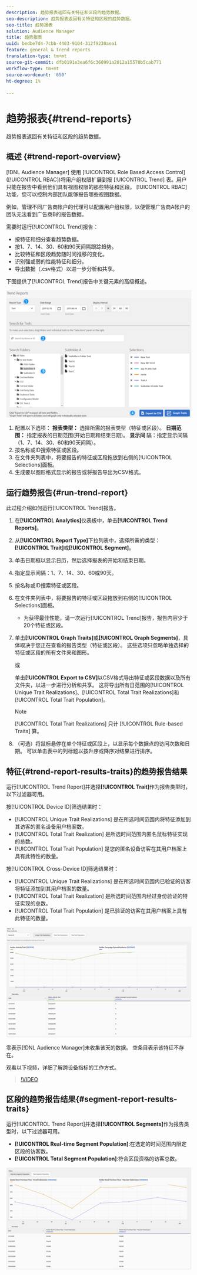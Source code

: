 ```yaml
---
description: 趋势报表返回有关特征和区段的趋势数据。
seo-description: 趋势报表返回有关特征和区段的趋势数据。
seo-title: 趋势报表
solution: Audience Manager
title: 趋势报表
uuid: bedbe7d4-7cbb-4403-9104-312f9230aea1
feature: general & trend reports
translation-type: tm+mt
source-git-commit: dfb0191e3ea6f6c360991a2012a15570b5cab771
workflow-type: tm+mt
source-wordcount: '650'
ht-degree: 1%

---
```



# 趋势报表{#trend-reports}

趋势报表返回有关特征和区段的趋势数据。

## 概述 {#trend-report-overview}

<!-- 

c_trend_reports.xml

 -->

[!DNL Audience Manager] 使用 [!UICONTROL Role Based Access Control] ([!UICONTROL RBAC])将用户组权限扩展到报 [!UICONTROL Trend] 表。用户只能在报告中看到他们具有视图权限的那些特征和区段。 [!UICONTROL RBAC] 功能，您可以控制内部团队能够报告哪些视图数据。

例如，管理不同广告商帐户的代理可以配置用户组权限，以便管理广告商A帐户的团队无法看到广告商B的报告数据。

需要时运行[!UICONTROL Trend]报告：

* 按特征和细分查看趋势数据。
* 按1、7、14、30、60和90天间隔跟踪趋势。
* 比较特征和区段趋势随时间推移的变化。
* 识别强或弱的性能特征和细分。
* 导出数据（.csv格式）以进一步分析和共享。

下图提供了[!UICONTROL Trend]报告中关键元素的高级概述。

![](assets/trend_reports.png)

1. 配置以下选项：
   **报表类型：** 选择所需的报表类型（特征或区段）。
   **日期范围：** 指定报表的日期范围(开始日期和结束日期)。
   **显示间** 隔：指定显示间隔（1、7、14、30、60和90天间隔）。
1. 按名称或ID搜索特征或区段。
1. 在文件夹列表中，将要报告的特征或区段拖放到右侧的[!UICONTROL Selections]面板。
1. 生成要以图形格式显示的报告或将报告导出为CSV格式。

## 运行趋势报告{#run-trend-report}

此过程介绍如何运行[!UICONTROL Trend]报告。

<!-- 

t_working_with_trend_reports.xml

 -->

1. 在&#x200B;**[!UICONTROL Analytics]**&#x200B;仪表板中，单击&#x200B;**[!UICONTROL Trend Reports]**。
1. 从&#x200B;**[!UICONTROL Report Type]**&#x200B;下拉列表中，选择所需的类型：**[!UICONTROL Trait]**&#x200B;或&#x200B;**[!UICONTROL Segment]**。
1. 单击日期框以显示日历，然后选择报表的开始和结束日期。
1. 指定显示间隔：1、7、14、30、60或90天。
1. 按名称或ID搜索特征或区段。
1. 在文件夹列表中，将要报告的特征或区段拖放到右侧的[!UICONTROL Selections]面板。
   * 为获得最佳性能，请一次运行[!UICONTROL Trend]报告，报告内容少于20个特征或区段。
1. 单击&#x200B;**[!UICONTROL Graph Traits]**&#x200B;或&#x200B;**[!UICONTROL Graph Segments]**，具体取决于您正在查看的报告类型（特征或区段）。 这些选项只忽略单独选择的特征或区段的所有文件夹和图形。

   或

   单击&#x200B;**[!UICONTROL Export to CSV]**&#x200B;以CSV格式导出特征或区段数据以及所有文件夹，以进一步进行分析和共享。 这将导出所有日范围的[!UICONTROL Unique Trait Realizations]、[!UICONTROL Total Trait Realizations]和[!UICONTROL Total Trait Population]。

   >[!NOTE]
   >
   >[!UICONTROL Total Trait Realizations] 只计 [!UICONTROL Rule-based Traits] 算。

1. （可选）将鼠标悬停在单个特征或区段上，以显示每个数据点的访问次数和日期。 可以单击表中的列标题以按升序或降序对结果进行排序。

## 特征{#trend-report-results-traits}的趋势报告结果

运行[!UICONTROL Trend Report]并选择&#x200B;**[!UICONTROL Trait]**&#x200B;作为报告类型时，以下过滤器可用。

按[!UICONTROL Device ID]筛选结果时：

* [!UICONTROL Unique Trait Realizations] 是在所选时间范围内将特征添加到其访客的匿名设备用户档案数。
* [!UICONTROL Total Trait Realization] 是所选时间范围内匿名鼠标特征实现的总数。
* [!UICONTROL Total Trait Population] 是您的匿名设备访客在其用户档案上具有此特性的数量。

按[!UICONTROL Cross-Device ID]筛选结果时：

* [!UICONTROL Unique Trait Realizations] 是在所选时间范围内已验证的访客将特征添加到其用户档案的数量。
* [!UICONTROL Total Trait Realization] 是所选时间范围内经过身份验证的特征实现的总数。
* [!UICONTROL Total Trait Population] 是已验证的访客在其用户档案上具有此特征的数量。

![trend-report-traits](assets/trend-report-traits.png)

零表示[!DNL Audience Manager]未收集该天的数据。 空条目表示该特征不存在。

观看以下视频，详细了解跨设备指标的工作方式。

>[!VIDEO](https://docs.adobe.com/content/help/en/audience-manager-learn/tutorials/build-and-manage-audiences/profile-merge/understanding-cross-device-metrics-in-audience-manager.html)

## 区段的趋势报告结果{#segment-report-results-traits}

运行[!UICONTROL Trend Report]并选择&#x200B;**[!UICONTROL Segments]**&#x200B;作为报告类型时，以下过滤器可用。

* **[!UICONTROL Real-time Segment Population]**:在选定的时间范围内限定区段的访客数。
* **[!UICONTROL Total Segment Population]**:符合区段资格的访客总数。

![趋势报告段](assets/trend-report-segments.png)